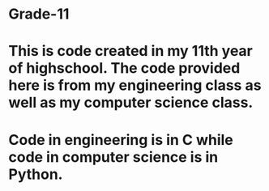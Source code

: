 # Grade-11
# This is code created in my 11th year of highschool.  The code provided here is from my engineering class as well as my computer science class.
# Code in engineering is in C while code in computer science is in Python.
